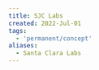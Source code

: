 ```yaml
---
title: SJC Labs
created: 2022-Jul-01
tags:
  - 'permanent/concept'
aliases:
  - Santa Clara Labs
---
```






